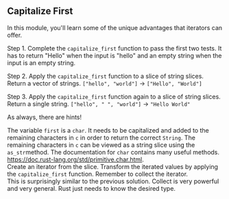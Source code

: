 ## Capitalize First

In this module, you'll learn some of the unique advantages that iterators can offer.

Step 1. Complete the `capitalize_first` function to pass the first two tests. It has to return "Hello" when the input is "hello" and an empty string when the input is an empty string.

Step 2. Apply the `capitalize_first` function to a slice of string slices.
Return a vector of strings.
`["hello", "world"]` -> `["Hello", "World"]`

Step 3. Apply the `capitalize_first` function again to a slice of string slices.
Return a single string.
`["hello", " ", "world"]` -> `"Hello World"`

As always, there are hints!

<div class="hint">
The variable <code>first</code> is a <code>char</code>. It needs to be capitalized and added to the
remaining characters in <code>c</code> in order to return the correct <code>String</code>.
The remaining characters in <code>c</code> can be viewed as a string slice using the
<code>as_str</code>method.
The documentation for <code>char</code> contains many useful methods.
<a href="https://doc.rust-lang.org/std/primitive.char.html">https://doc.rust-lang.org/std/primitive.char.html</a>.</div>

<div class="hint">Create an iterator from the slice. Transform the iterated values by applying
the <code>capitalize_first</code> function. Remember to collect the iterator.</div>

<div class="hint">This is surprisingly similar to the previous solution. Collect is very powerful
and very general. Rust just needs to know the desired type.</div>
